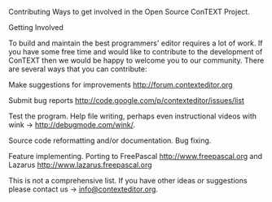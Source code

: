 Contributing
Ways to get involved in the Open Source ConTEXT Project.

Getting Involved

To build and maintain the best programmers' editor requires a lot of work. If you have some free time and would like to contribute to the development of ConTEXT then we would be happy to welcome you to our community. There are several ways that you can contribute:

Make suggestions for improvements
http://forum.contexteditor.org

Submit bug reports
http://code.google.com/p/contexteditor/issues/list

Test the program.
Help file writing, perhaps even instructional videos with wink -> http://debugmode.com/wink/.

Source code reformatting and/or documentation.
Bug fixing.

Feature implementing.
Porting to FreePascal http://www.freepascal.org and Lazarus http://www.lazarus.freepascal.org

This is not a comprehensive list. If you have other ideas or suggestions please contact us -> info@contexteditor.org.